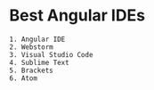# Best Angular IDEs
	1. Angular IDE
	2. Webstorm
	3. Visual Studio Code
	4. Sublime Text
	5. Brackets
	6. Atom
